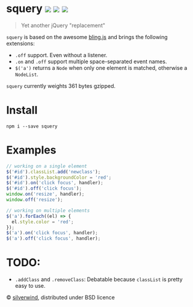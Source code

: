 # squery [![](https://img.shields.io/npm/v/squery.svg)](https://www.npmjs.org/package/squery) [![](http://img.shields.io/david/silverwind/squery.svg)](https://david-dm.org/silverwind/squery) [![](http://img.shields.io/npm/dm/squery.svg)](https://www.npmjs.org/package/squery)
> Yet another jQuery "replacement"

`squery` is based on the awesome [bling.js](https://gist.github.com/paulirish/12fb951a8b893a454b32) and brings the following extensions:

- `.off` support. Even without a listener.
- `.on` and `.off` support multiple space-separated event names.
- `$('a')` returns a `Node` when only one element is matched, otherwise a `NodeList`.

`squery` currently weights 361 bytes gzipped.

# Install
```
npm i --save squery
```

# Examples
````js
// working on a single element
$('#id').classList.add('newclass');
$('#id').style.backgroundColor = 'red';
$('#id').on('click focus', handler);
$('#id').off('click focus');
window.on('resize', handler);
window.off('resize');

// working on multiple elements
$('a').forEach((el) => {
  el.style.color = 'red';
});
$('a').on('click focus', handler);
$('a').off('click focus', handler);
````
# TODO:
- `.addClass` and `.removeClass`: Debatable because `classList` is pretty easy to use.

© [silverwind](https://github.com/silverwind), distributed under BSD licence
